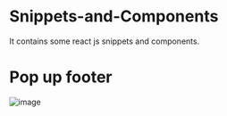 # Snippets-and-Components

It contains some react js snippets and components.
 
# Pop up footer
![image](https://github.com/reallywasi/Snippets-and-Components/assets/118682540/e8b4e46d-297d-441d-9b4d-fa468feb7838)
